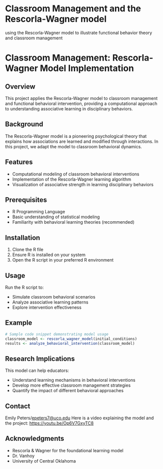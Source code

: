 # Classroom Management and the Rescorla-Wagner model
using the Rescorla-Wagner model to illustrate functional behavior theory and classroom management 
# Classroom Management: Rescorla-Wagner Model Implementation

## Overview
This project applies the Rescorla-Wagner model to classroom management and functional behavioral intervention, providing a computational approach to understanding associative learning in disciplinary behaviors.

## Background
The Rescorla-Wagner model is a pioneering psychological theory that explains how associations are learned and modified through interactions. In this project, we adapt the model to classroom behavioral dynamics.

## Features
- Computational modeling of classroom behavioral interventions
- Implementation of the Rescorla-Wagner learning algorithm
- Visualization of associative strength in learning disciplinary behaviors

## Prerequisites
- R Programming Language
- Basic understanding of statistical modeling
- Familiarity with behavioral learning theories (recommended)

## Installation
1. Clone the R file
2. Ensure R is installed on your system
3. Open the R script in your preferred R environment

## Usage
Run the R script to:
- Simulate classroom behavioral scenarios
- Analyze associative learning patterns
- Explore intervention effectiveness

## Example
```r
# Sample code snippet demonstrating model usage
classroom_model <- rescorla_wagner_model(initial_conditions)
results <- analyze_behavioral_intervention(classroom_model)
```

## Research Implications
This model can help educators:
- Understand learning mechanisms in behavioral interventions
- Develop more effective classroom management strategies
- Quantify the impact of different behavioral approaches


## Contact
Emily Peters/epeters7@uco.edu
Here is a video explaining the model and the project: https://youtu.be/Op6V7GxyTC8

## Acknowledgments
- Rescorla & Wagner for the foundational learning model
- Dr. Vanhoy
- University of Central Oklahoma 
